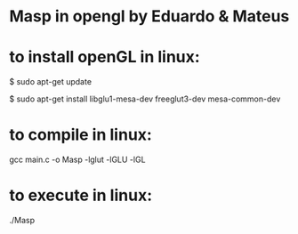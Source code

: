 # Masp in opengl by Eduardo & Mateus

# to install openGL in linux:

$ sudo apt-get update

$ sudo apt-get install libglu1-mesa-dev freeglut3-dev mesa-common-dev

# to compile in linux:

gcc main.c -o Masp -lglut -lGLU -lGL

# to execute in linux:

./Masp
